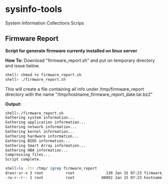 # sysinfo-tools
System Information Collections Scrips

## Firmware Report
**Script for generate firmware currenty installed on linux server**

**How To:** Download "firmware_report.sh" and put on temporary directory and issue below.
```bash
shell> chmod +x firmware_report.sh
shell> ./firmware_report.sh
```
This will create a file containing all info under /tmp/firmware_report directory with the name "/tmp/hostname_firmware_report_date.tar.bz2"

**Output:** 
```bash
shell>./firmware_report.sh
Gathering system information...
Gathering application information...
Gathering network information...
Gathering kernel information...
Gathering hardware information...
Gathering BIOS information...
Gathering Smart Array information...
Gathering HBA information...
Compressing files...
Script complete.

shell>ls -ltr /tmp/ |grep firmware_report
drwxr-xr-x 3 root          root              130 Jan 15 07:23 firmware_report
-rw-r--r-- 1 root          root            80092 Jan 15 07:23 hostname.example.com_firmware_report_2018-01-15.tar.bz2
```
